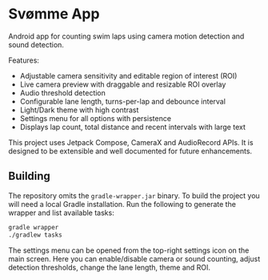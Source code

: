 # Svømme App

Android app for counting swim laps using camera motion detection and sound detection.

Features:
- Adjustable camera sensitivity and editable region of interest (ROI)
- Live camera preview with draggable and resizable ROI overlay
- Audio threshold detection
- Configurable lane length, turns-per-lap and debounce interval
- Light/Dark theme with high contrast
- Settings menu for all options with persistence
- Displays lap count, total distance and recent intervals with large text

This project uses Jetpack Compose, CameraX and AudioRecord APIs. It is designed to be
extensible and well documented for future enhancements.

## Building

The repository omits the `gradle-wrapper.jar` binary. To build the project you will
need a local Gradle installation. Run the following to generate the wrapper and list
available tasks:

```bash
gradle wrapper
./gradlew tasks
```

The settings menu can be opened from the top-right settings icon on the main screen.
Here you can enable/disable camera or sound counting, adjust detection thresholds,
change the lane length, theme and ROI.
